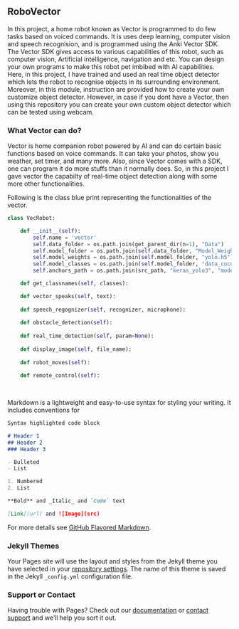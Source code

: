 ## RoboVector

In this project, a home robot known as Vector is programmed to do few tasks based on voiced commands. It is uses deep learning, computer vision and speech recognision, and is programmed using the Anki Vector SDK. The Vector SDK gives access to various capabilities of this robot, such as computer vision, Artificial intelligence, navigation and etc. You can design your own programs to make this robot pet imbibed with AI capabilities. Here, in this project, I have trained and used an real time object detector which lets the robot to recognise objects in its surrounding environment. Moreover, in this module, instruction are provided how to create your own customize object detector. However, in case if you dont have a Vector, then using this repository you can create your own custom object detector which can be tested using webcam.



### What Vector can do?
Vector is home companion robot powered by AI and can do certain basic functions based on voice commands. It can take your photos, show you weather, set timer, and many more. Also, since Vector comes with a SDK, one can program it do more stuffs than it normally does. So, in this project I gave vector the capabilty of real-time object detection along with some more other functionalities.

Following is the class blue print representing the functionalities of the vector.

```python
class VecRobot:

    def __init__(self):
        self.name = 'vector'
        self.data_folder = os.path.join(get_parent_dir(n=1), "Data")
        self.model_folder = os.path.join(self.data_folder, "Model_Weights")
        self.model_weights = os.path.join(self.model_folder, "yolo.h5")
        self.model_classes = os.path.join(self.model_folder, "data_coco.txt")
        self.anchors_path = os.path.join(src_path, "keras_yolo3", "model_data", "yolo_anchors.txt")

    def get_classnames(self, classes):

    def vector_speaks(self, text):
      
    def speech_regognizer(self, recognizer, microphone):
    
    def obstacle_detection(self):
        
    def real_time_detection(self, param=None):
       
    def display_image(self, file_name):
      
    def robot_moves(self):
      
    def remote_control(self):
      
      
```
Markdown is a lightweight and easy-to-use syntax for styling your writing. It includes conventions for

```markdown
Syntax highlighted code block

# Header 1
## Header 2
### Header 3

- Bulleted
- List

1. Numbered
2. List

**Bold** and _Italic_ and `Code` text

[Link](url) and ![Image](src)
```

For more details see [GitHub Flavored Markdown](https://guides.github.com/features/mastering-markdown/).

### Jekyll Themes

Your Pages site will use the layout and styles from the Jekyll theme you have selected in your [repository settings](https://github.com/surajitsaikia27/RoboVec/settings). The name of this theme is saved in the Jekyll `_config.yml` configuration file.

### Support or Contact

Having trouble with Pages? Check out our [documentation](https://docs.github.com/categories/github-pages-basics/) or [contact support](https://support.github.com/contact) and we’ll help you sort it out.

